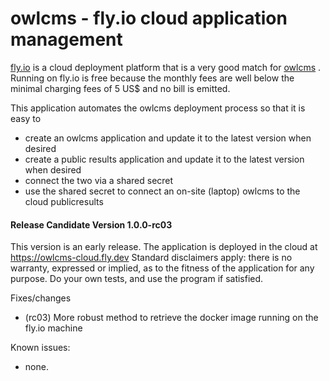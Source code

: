 # owlcms - fly.io cloud application management

[fly.io](https://fly.io) is a cloud deployment platform that is a very good match for [owlcms](https://github.com/jflamy/owlcms4) .  
Running on fly.io is free because the monthly fees are well below the minimal charging fees of 5 US$ and no bill is emitted.

This application automates the owlcms deployment process so that it is easy to

- create an owlcms application and update it to the latest version when desired
- create a public results application and update it to the latest version when desired
- connect the two via a shared secret
- use the shared secret to connect an on-site (laptop) owlcms to the cloud publicresults



#### Release Candidate Version 1.0.0-rc03

This version is an early release. The application is deployed in the cloud at https://owlcms-cloud.fly.dev  Standard disclaimers apply: there is no warranty, expressed or implied, as to the fitness of the application for any purpose.  Do your own tests, and use the program if satisfied.

Fixes/changes

- (rc03) More robust method to retrieve the docker image running on the fly.io machine

Known issues:

- none.
